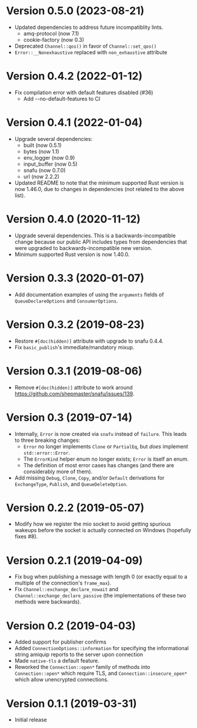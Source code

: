 # Version 0.5.0 (2023-08-21)

* Updated dependencies to address future incompatiblity lints.
  * amq-protocol (now 7.1)
  * cookie-factory (now 0.3)
* Deprecated `Channel::qos()` in favor of `Channel::set_qos()`
* `Error::__Nonexhaustive` replaced with `non_exhaustive` attribute

# Version 0.4.2 (2022-01-12)

* Fix compilation error with default features disabled (#36)
  * Add --no-default-features to CI

# Version 0.4.1 (2022-01-04)

* Upgrade several dependencies:
  * built (now 0.5.1)
  * bytes (now 1.1)
  * env_logger (now 0.9)
  * input_buffer (now 0.5)
  * snafu (now 0.7.0)
  * url (now 2.2.2)
* Updated README to note that the minimum supported Rust version is now 1.46.0,
  due to changes in dependencies (not related to the above list).

# Version 0.4.0 (2020-11-12)

* Upgrade several dependencies. This is a backwards-incompatible change because
  our public API includes types from dependencies that were upgraded to
  backwards-incompatible new version.
* Minimum supported Rust version is now 1.40.0.

# Version 0.3.3 (2020-01-07)

* Add documentation examples of using the `arguments` fields of
  `QueueDeclareOptions` and `ConsumerOptions`.

# Version 0.3.2 (2019-08-23)

* Restore `#[doc(hidden)]` attribute with upgrade to snafu 0.4.4.
* Fix `basic_publish`'s immediate/mandatory mixup.

# Version 0.3.1 (2019-08-06)

* Remove `#[doc(hidden)]` attribute to work around https://github.com/shepmaster/snafu/issues/139.

# Version 0.3 (2019-07-14)

* Internally, `Error` is now created via `snafu` instead of `failure`. This leads to three breaking changes:
  * `Error` no longer implements `Clone` or `PartialEq`, but _does_ implement `std::error::Error`.
  * The `ErrorKind` helper enum no longer exists; `Error` is itself an enum.
  * The definition of most error cases has changes (and there are considerably more of them).
* Add missing `Debug`, `Clone`, `Copy`, and/or `Default` derivations for `ExchangeType`, `Publish`, and `QueueDeleteOption`.

# Version 0.2.2 (2019-05-07)

* Modify how we register the mio socket to avoid getting spurious wakeups before
  the socket is actually connected on Windows (hopefully fixes #8).

# Version 0.2.1 (2019-04-09)

* Fix bug when publishing a message with length 0 (or exactly equal to a
  multiple of the connection's `frame_max`).
* Fix `Channel::exchange_declare_nowait` and `Channel::exchange_declare_passive`
  (the implementations of these two methods were backwards).

# Version 0.2 (2019-04-03)

* Added support for publisher confirms
* Added `ConnectionOptions::information` for specifying the informational string amiquip reports to the server upon connection
* Made `native-tls` a default feature.
* Reworked the `Connection::open*` family of methods into `Connection::open*` which require TLS, and `Connection::insecure_open*` which allow unencrypted connections.

# Version 0.1.1 (2019-03-31)

* Initial release
